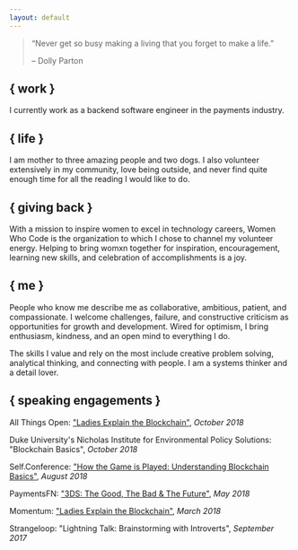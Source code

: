 ```yaml
---
layout: default
---
```


> “Never get so busy making a living that you forget to make a life.”
>
> – Dolly Parton


## { work }

I currently work as a backend software engineer in the payments industry.


## { life }

I am mother to three amazing people and two dogs. I also volunteer extensively in my community, love being outside, and never find quite enough time for all the reading I would like to do.


## { giving back }

With a mission to inspire women to excel in technology careers, Women Who Code is the organization to which I chose to channel my volunteer energy. Helping to bring womxn together for inspiration, encouragement, learning new skills, and celebration of accomplishments is a joy.


## { me }

People who know me describe me as collaborative, ambitious, patient, and compassionate. I welcome challenges, failure, and constructive criticism as opportunities for growth and development. Wired for optimism, I bring enthusiasm, kindness, and an open mind to everything I do.

The skills I value and rely on the most include creative problem solving, analytical thinking, and connecting with people. I am a systems thinker and a detail lover.


## { speaking engagements }

All Things Open: ["Ladies Explain the Blockchain"](https://www.youtube.com/watch?v=BAISlnTLIeY), _October 2018_

Duke University's Nicholas Institute for Environmental Policy Solutions: "Blockchain Basics", _October 2018_

Self.Conference: ["How the Game is Played: Understanding Blockchain Basics"](http://selfconference.org/events/4/sessions#speaker_438), _August 2018_

PaymentsFN: ["3DS: The Good, The Bad & The Future"](https://www.youtube.com/watch?v=rtMnAstvPdo), _May 2018_

Momentum: ["Ladies Explain the Blockchain"](https://www.youtube.com/watch?v=W9NnaEHb5ZA), _March 2018_

Strangeloop: "Lightning Talk: Brainstorming with Introverts", _September 2017_
